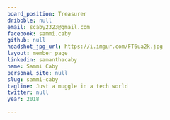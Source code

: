 ```yaml
---
board_position: Treasurer
dribbble: null
email: scaby2323@gmail.com
facebook: sammi.caby
github: null
headshot_jpg_url: https://i.imgur.com/FT6ua2k.jpg
layout: member_page
linkedin: samanthacaby
name: Sammi Caby
personal_site: null
slug: sammi-caby
tagline: Just a muggle in a tech world
twitter: null
year: 2018

---
```

